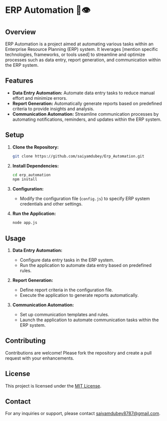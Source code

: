 # ERP Automation 🚀👁️

## Overview

ERP Automation is a project aimed at automating various tasks within an Enterprise Resource Planning (ERP) system. It leverages [mention specific technologies, frameworks, or tools used] to streamline and optimize processes such as data entry, report generation, and communication within the ERP system.

## Features

- **Data Entry Automation:** Automate data entry tasks to reduce manual effort and minimize errors.
- **Report Generation:** Automatically generate reports based on predefined criteria to provide insights and analysis.
- **Communication Automation:** Streamline communication processes by automating notifications, reminders, and updates within the ERP system.

## Setup

1. **Clone the Repository:**

   ```bash
   git clone https://github.com/saiyamdubey/Erp_Automation.git
   ```

2. **Install Dependencies:**

   ```bash
   cd erp_automation
   npm install
   ```

3. **Configuration:**

   - Modify the configuration file (`config.js`) to specify ERP system credentials and other settings.

4. **Run the Application:**
   ```bash
   node app.js
   ```

## Usage

1. **Data Entry Automation:**

   - Configure data entry tasks in the ERP system.
   - Run the application to automate data entry based on predefined rules.

2. **Report Generation:**

   - Define report criteria in the configuration file.
   - Execute the application to generate reports automatically.

3. **Communication Automation:**
   - Set up communication templates and rules.
   - Launch the application to automate communication tasks within the ERP system.

## Contributing

Contributions are welcome! Please fork the repository and create a pull request with your enhancements.

## License

This project is licensed under the [MIT License](LICENSE).

## Contact

For any inquiries or support, please contact [saiyamdubey8787@gmail.com](mailto:saiyamdubey8787@gmail.com).
